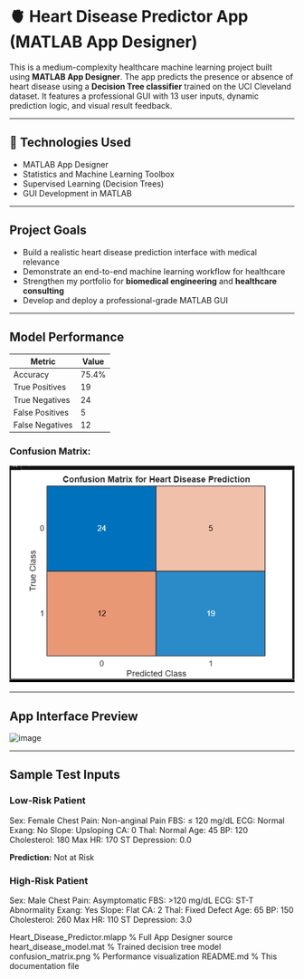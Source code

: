 # 🫀 Heart Disease Predictor App (MATLAB App Designer)

This is a medium-complexity healthcare machine learning project built using **MATLAB App Designer**. The app predicts the presence or absence of heart disease using a **Decision Tree classifier** trained on the UCI Cleveland dataset. It features a professional GUI with 13 user inputs, dynamic prediction logic, and visual result feedback.

---

## 🔧 Technologies Used

- MATLAB App Designer  
- Statistics and Machine Learning Toolbox  
- Supervised Learning (Decision Trees)  
- GUI Development in MATLAB  

---

##  Project Goals

- Build a realistic heart disease prediction interface with medical relevance  
- Demonstrate an end-to-end machine learning workflow for healthcare  
- Strengthen my portfolio for **biomedical engineering** and **healthcare consulting**  
- Develop and deploy a professional-grade MATLAB GUI  

---

##  Model Performance

| Metric            | Value     |
|-------------------|-----------|
| Accuracy          | 75.4%     |
| True Positives    | 19        |
| True Negatives    | 24        |
| False Positives   | 5         |
| False Negatives   | 12        |

### Confusion Matrix:

![Confusion Matrix](confusion_matrix.png)

---

##  App Interface Preview

<img width="323" alt="image" src="https://github.com/user-attachments/assets/1123afc1-6352-4344-b74e-dbdc9d15ebd4" />


---
##  Sample Test Inputs

###  Low-Risk Patient
Sex: Female
Chest Pain: Non-anginal Pain
FBS: ≤ 120 mg/dL
ECG: Normal
Exang: No
Slope: Upsloping
CA: 0
Thal: Normal
Age: 45
BP: 120
Cholesterol: 180
Max HR: 170
ST Depression: 0.0

**Prediction:**  Not at Risk

###  High-Risk Patient
Sex: Male
Chest Pain: Asymptomatic
FBS: >120 mg/dL
ECG: ST-T Abnormality
Exang: Yes
Slope: Flat
CA: 2
Thal: Fixed Defect
Age: 65
BP: 150
Cholesterol: 260
Max HR: 110
ST Depression: 3.0

 Heart_Disease_Predictor.mlapp % Full App Designer source
 heart_disease_model.mat % Trained decision tree model
 confusion_matrix.png % Performance visualization
 README.md % This documentation file
